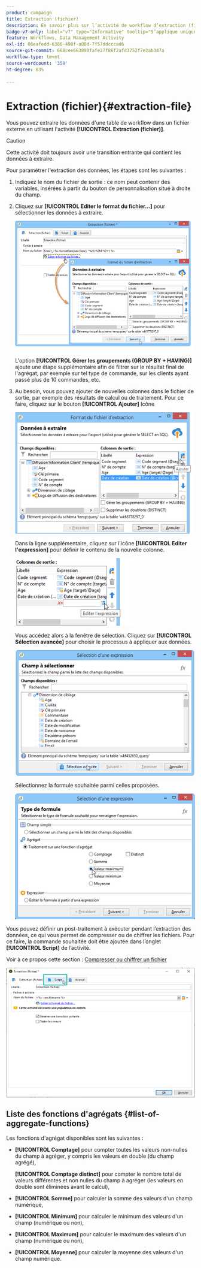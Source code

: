 ```yaml
---
product: campaign
title: Extraction (fichier)
description: En savoir plus sur l’activité de workflow d’extraction (fichier)
badge-v7-only: label="v7" type="Informative" tooltip="S’applique uniquement à Campaign Classic v7"
feature: Workflows, Data Management Activity
exl-id: 06eafedd-6386-498f-a80d-7f57ddcccad6
source-git-commit: 668cee663890fafe27f86f2afd3752f7e2ab347a
workflow-type: tm+mt
source-wordcount: '358'
ht-degree: 83%

---
```


# Extraction (fichier){#extraction-file}



Vous pouvez extraire les données d&#39;une table de workflow dans un fichier externe en utilisant l&#39;activité **[!UICONTROL Extraction (fichier)]**.

>[!CAUTION]
>
>Cette activité doit toujours avoir une transition entrante qui contient les données à extraire.

Pour paramétrer l&#39;extraction des données, les étapes sont les suivantes :

1. Indiquez le nom du fichier de sortie : ce nom peut contenir des variables, insérées à partir du bouton de personnalisation situé à droite du champ.
1. Cliquez sur **[!UICONTROL Editer le format du fichier...]** pour sélectionner les données à extraire.

   ![](assets/s_advuser_extract_file_param.png)

   L&#39;option **[!UICONTROL Gérer les groupements (GROUP BY + HAVING)]** ajoute une étape supplémentaire afin de filtrer sur le résultat final de l&#39;agrégat, par exemple sur tel type de commande, sur les clients ayant passé plus de 10 commandes, etc.

1. Au besoin, vous pouvez ajouter de nouvelles colonnes dans le fichier de sortie, par exemple des résultats de calcul ou de traitement. Pour ce faire, cliquez sur le bouton **[!UICONTROL Ajouter]** Icône

   ![](assets/s_advuser_extract_file_add_col.png)

   Dans la ligne supplémentaire, cliquez sur l&#39;icône **[!UICONTROL Editer l&#39;expression]** pour définir le contenu de la nouvelle colonne.

   ![](assets/s_advuser_extract_file_add_exp.png)

   Vous accédez alors à la fenêtre de sélection. Cliquez sur **[!UICONTROL Sélection avancée]** pour choisir le processus à appliquer aux données.

   ![](assets/s_advuser_extract_file_advanced_selection.png)

   Sélectionnez la formule souhaitée parmi celles proposées.

   ![](assets/s_advuser_extract_file_agregate_values.png)

Vous pouvez définir un post-traitement à exécuter pendant l’extraction des données, ce qui vous permet de compresser ou de chiffrer les fichiers. Pour ce faire, la commande souhaitée doit être ajoutée dans l’onglet **[!UICONTROL Script]** de l’activité.

Voir à ce propos cette section : [Compresser ou chiffrer un fichier](../../platform/using/zip-encrypt.md)

![](assets/postprocessing_dataextraction.png)

## Liste des fonctions d&#39;agrégats {#list-of-aggregate-functions}

Les fonctions d&#39;agrégat disponibles sont les suivantes :

* **[!UICONTROL Comptage]** pour compter toutes les valeurs non-nulles du champ à agréger, y compris les valeurs en double (du champ agrégé),

  **[!UICONTROL Comptage distinct]** pour compter le nombre total de valeurs différentes et non nulles du champ à agréger (les valeurs en double sont éliminées avant le calcul),

* **[!UICONTROL Somme]** pour calculer la somme des valeurs d&#39;un champ numérique,
* **[!UICONTROL Minimum]** pour calculer le minimum des valeurs d&#39;un champ (numérique ou non),
* **[!UICONTROL Maximum]** pour calculer le maximum des valeurs d&#39;un champ (numérique ou non),
* **[!UICONTROL Moyenne]** pour calculer la moyenne des valeurs d&#39;un champ numérique.
